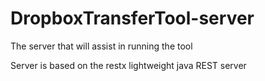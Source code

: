 # DropboxTransferTool-server
The server that will assist in running the tool

Server is based on the restx lightweight java REST server
